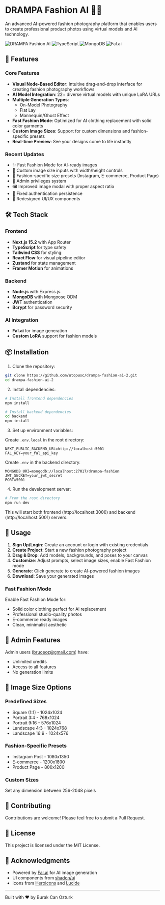 # DRAMPA Fashion AI 🎨👗

An advanced AI-powered fashion photography platform that enables users to create professional product photos using virtual models and AI technology.

![DRAMPA Fashion AI](https://img.shields.io/badge/Next.js-15.2-black?style=for-the-badge&logo=next.js)
![TypeScript](https://img.shields.io/badge/TypeScript-5.0-blue?style=for-the-badge&logo=typescript)
![MongoDB](https://img.shields.io/badge/MongoDB-6.0-green?style=for-the-badge&logo=mongodb)
![Fal.ai](https://img.shields.io/badge/Fal.ai-Integrated-purple?style=for-the-badge)

## 🚀 Features

### Core Features
- **Visual Node-Based Editor**: Intuitive drag-and-drop interface for creating fashion photography workflows
- **AI Model Integration**: 22+ diverse virtual models with unique LoRA URLs
- **Multiple Generation Types**: 
  - On-Model Photography
  - Flat Lay
  - Mannequin/Ghost Effect
- **Fast Fashion Mode**: Optimized for AI clothing replacement with solid color garments
- **Custom Image Sizes**: Support for custom dimensions and fashion-specific presets
- **Real-time Preview**: See your designs come to life instantly

### Recent Updates
- ✨ Fast Fashion Mode for AI-ready images
- 📐 Custom image size inputs with width/height controls
- 📱 Fashion-specific size presets (Instagram, E-commerce, Product Page)
- 👑 Admin privileges system
- 🖼️ Improved image modal with proper aspect ratio
- 🎯 Fixed authentication persistence
- 🎨 Redesigned UI/UX components

## 🛠️ Tech Stack

### Frontend
- **Next.js 15.2** with App Router
- **TypeScript** for type safety
- **Tailwind CSS** for styling
- **React Flow** for visual pipeline editor
- **Zustand** for state management
- **Framer Motion** for animations

### Backend
- **Node.js** with Express.js
- **MongoDB** with Mongoose ODM
- **JWT** authentication
- **Bcrypt** for password security

### AI Integration
- **Fal.ai** for image generation
- **Custom LoRA** support for fashion models

## 📦 Installation

1. Clone the repository:
```bash
git clone https://github.com/utopusc/drampa-fashion-ai-2.git
cd drampa-fashion-ai-2
```

2. Install dependencies:
```bash
# Install frontend dependencies
npm install

# Install backend dependencies
cd backend
npm install
```

3. Set up environment variables:

Create `.env.local` in the root directory:
```env
NEXT_PUBLIC_BACKEND_URL=http://localhost:5001
FAL_KEY=your_fal_api_key
```

Create `.env` in the backend directory:
```env
MONGODB_URI=mongodb://localhost:27017/drampa-fashion
JWT_SECRET=your_jwt_secret
PORT=5001
```

4. Run the development server:
```bash
# From the root directory
npm run dev
```

This will start both frontend (http://localhost:3000) and backend (http://localhost:5001) servers.

## 🎯 Usage

1. **Sign Up/Login**: Create an account or login with existing credentials
2. **Create Project**: Start a new fashion photography project
3. **Drag & Drop**: Add models, backgrounds, and poses to your canvas
4. **Customize**: Adjust prompts, select image sizes, enable Fast Fashion mode
5. **Generate**: Click generate to create AI-powered fashion images
6. **Download**: Save your generated images

### Fast Fashion Mode
Enable Fast Fashion Mode for:
- Solid color clothing perfect for AI replacement
- Professional studio-quality photos
- E-commerce ready images
- Clean, minimalist aesthetic

## 🔑 Admin Features

Admin users (bruceoz@gmail.com) have:
- Unlimited credits
- Access to all features
- No generation limits

## 📸 Image Size Options

### Predefined Sizes
- Square (1:1) - 1024x1024
- Portrait 3:4 - 768x1024
- Portrait 9:16 - 576x1024
- Landscape 4:3 - 1024x768
- Landscape 16:9 - 1024x576

### Fashion-Specific Presets
- Instagram Post - 1080x1350
- E-commerce - 1200x1800
- Product Page - 800x1200

### Custom Sizes
Set any dimension between 256-2048 pixels

## 🤝 Contributing

Contributions are welcome! Please feel free to submit a Pull Request.

## 📄 License

This project is licensed under the MIT License.

## 🙏 Acknowledgments

- Powered by [Fal.ai](https://fal.ai) for AI image generation
- UI components from [shadcn/ui](https://ui.shadcn.com)
- Icons from [Heroicons](https://heroicons.com) and [Lucide](https://lucide.dev)

---

Built with ❤️ by Burak Can Ozturk